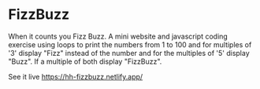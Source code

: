 # FizzBuzz
When it counts you Fizz Buzz. A mini website and javascript coding exercise using loops to print the numbers from 1 to 100 and for multiples of '3' display "Fizz" instead of the number and for the multiples of '5' display "Buzz". If a multiple of both display "FizzBuzz".

See it live https://hh-fizzbuzz.netlify.app/

